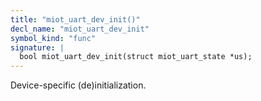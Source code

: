 ```yaml
---
title: "miot_uart_dev_init()"
decl_name: "miot_uart_dev_init"
symbol_kind: "func"
signature: |
  bool miot_uart_dev_init(struct miot_uart_state *us);
---
```


Device-specific (de)initialization. 

